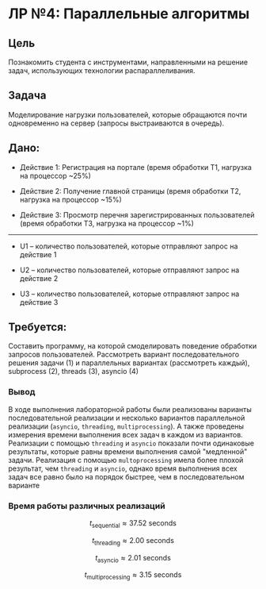 # ЛР №4: Параллельные алгоритмы

## Цель

Познакомить студента с инструментами, направленными на решение
задач, использующих технологии распараллеливания.

## Задача

Моделирование нагрузки пользователей, которые обращаются почти
одновременно на сервер (запросы выстраиваются в очередь).

## Дано:

* Действие 1: Регистрация на портале (время обработки T1, нагрузка
на процессор ~25%)

* Действие 2: Получение главной страницы (время обработки T2,
нагрузка на процессор ~15%)

* Действие 3: Просмотр перечня зарегистрированных пользователей
(время обработки T3, нагрузка на процессор ~1%)

---

* U1 – количество пользователей, которые отправляют запрос на
действие 1

* U2 – количество пользователей, которые отправляют запрос на
действие 2

* U3 – количество пользователей, которые отправляют запрос на
действие 3

## Требуется:

Составить программу, на которой смоделировать поведение обработки
запросов пользователей. Рассмотреть вариант последовательного решения
задачи (1) и параллельных вариантах (рассмотреть каждый), subprocess (2),
threads (3), asyncio (4)


### Вывод
В ходе выполнения лабораторной работы были реализованы варианты последовательной реализации и несколько
вариантов параллельной реализации (```asyncio```, ```threading```, ```multiprocessing```). А также проведены измерения времени 
выполнения всех задач в каждом из вариантов. 
Реализации с помощью ```threading``` и ```asyncio``` показали почти одинаковые результаты, которые равны времени выполнения самой "медленной" задачи. 
Реализация с помощью ```multoprocessing``` имела более плохой результат, чем ```threading``` и ```asyncio```, однако время выполнения всех задач 
все равно было на порядок быстрее, чем в последовательном варианте

### Время работы различных реализаций

$$t_{\text{sequential}} \approx 37.52 \text{ seconds}$$

$$t_{\text{threading}} \approx 2.00 \text{ seconds}$$

$$t_{\text{asyncio}} \approx 2.01 \text{ seconds}$$

$$t_{\text{multiprocessing}} \approx 3.15 \text{ seconds}$$









